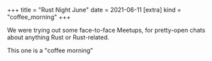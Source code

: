 +++
title = "Rust Night June"
date = 2021-06-11
[extra]
kind = "coffee_morning"
+++

We were trying out some face-to-face Meetups, for pretty-open chats about anything Rust or Rust-related.

This one is a "coffee morning"